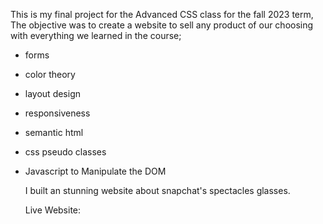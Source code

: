 This is my final project for the Advanced CSS class for the fall 2023 term, The objective was to create a website to sell any product of our choosing with everything we learned in the course;
- forms
- color theory
- layout design
- responsiveness 
- semantic html
- css pseudo classes
- Javascript to Manipulate the DOM

  I built an stunning website about snapchat's spectacles glasses.

  Live Website: 

